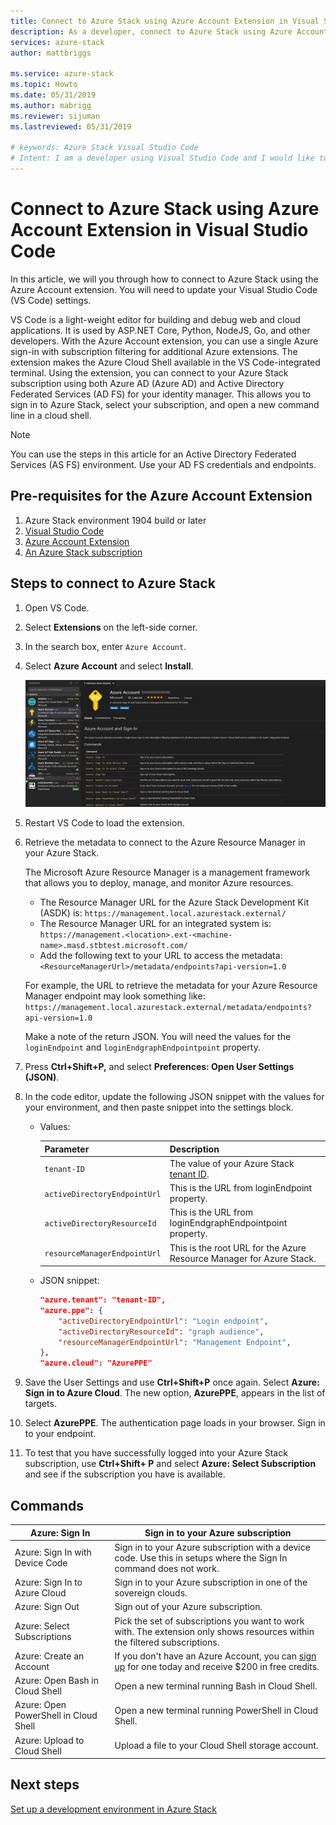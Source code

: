 ```yaml
---
title: Connect to Azure Stack using Azure Account Extension in Visual Studio Code | Microsoft Docs
description: As a developer, connect to Azure Stack using Azure Account Extension in Visual Studio Code
services: azure-stack
author: mattbriggs

ms.service: azure-stack
ms.topic: Howto
ms.date: 05/31/2019
ms.author: mabrigg
ms.reviewer: sijuman
ms.lastreviewed: 05/31/2019

# keywords: Azure Stack Visual Studio Code
# Intent: I am a developer using Visual Studio Code and I would like to connect to Azure Stack. or Linux Ubuntu who would like to deploy an app to Azure Stack.
---
```


# Connect to Azure Stack using Azure Account Extension in Visual Studio Code

In this article, we will you through how to connect to Azure Stack using the Azure Account extension. You will need to update your Visual Studio Code (VS Code) settings.

VS Code is a light-weight editor for building and debug web and cloud applications. It is used by ASP.NET Core, Python, NodeJS, Go, and other developers. With the Azure Account extension, you can use a single Azure sign-in with subscription filtering for additional Azure extensions. The extension makes the Azure Cloud Shell available in the VS Code-integrated terminal. Using the extension, you can connect to your Azure Stack subscription using both Azure AD (Azure AD) and Active Directory Federated Services (AD FS) for your identity manager. This allows you to sign in to Azure Stack, select your subscription, and open a new command line in a cloud shell. 

> [!Note]  
> You can use the steps in this article for an Active Directory Federated Services (AS FS) environment. Use your AD FS credentials and endpoints.

## Pre-requisites for the Azure Account Extension

1. Azure Stack environment 1904 build or later
2. [Visual Studio Code](https://code.visualstudio.com/)
3. [Azure Account Extension](https://github.com/Microsoft/vscode-azure-account)
4. [An Azure Stack subscription](https://azure.microsoft.com/overview/azure-stack/)

## Steps to connect to Azure Stack

1. Open VS Code.

2. Select **Extensions** on the left-side corner.

3. In the search box, enter `Azure Account`.

4. Select **Azure Account** and select **Install**.

      ![Azure Stack Visual Studio Code](media/azure-stack-dev-start-vscode-azure/image1.png)

5. Restart VS Code to load the extension.

6. Retrieve the metadata to connect to the Azure Resource Manager in your Azure Stack. 
    
    The Microsoft Azure Resource Manager is a management framework that allows you to deploy, manage, and monitor Azure resources.
    - The Resource Manager URL for the Azure Stack Development Kit (ASDK) is: `https://management.local.azurestack.external/` 
    - The Resource Manager URL for an integrated system is: `https://management.<location>.ext-<machine-name>.masd.stbtest.microsoft.com/`
    - Add the following text to your URL to access the metadata: `<ResourceManagerUrl>/metadata/endpoints?api-version=1.0`

    For example, the URL to retrieve the metadata for your Azure Resource Manager endpoint may look something like: `https://management.local.azurestack.external/metadata/endpoints?api-version=1.0`

    Make a note of the return JSON. You will need the values for the `loginEndpoint` and `loginEndgraphEndpointpoint` property.

7. Press **Ctrl+Shift+P,** and select **Preferences: Open User Settings (JSON)**.

8. In the code editor, update the following JSON snippet with the values for your environment, and then paste snippet into the settings block.

    - Values:

        | Parameter | Description |
        | --- | --- |
        | `tenant-ID` | The value of your Azure Stack [tenant ID](../operator/azure-stack-identity-overview.md). |
        | `activeDirectoryEndpointUrl` | This is the URL from loginEndpoint property. |
        | `activeDirectoryResourceId` | This is the URL from loginEndgraphEndpointpoint property.
        | `resourceManagerEndpointUrl` | This is the root URL for the Azure Resource Manager for Azure Stack. | 

    - JSON snippet:

      ```JSON  
      "azure.tenant": "tenant-ID",
      "azure.ppe": {
          "activeDirectoryEndpointUrl": "Login endpoint",
          "activeDirectoryResourceId": "graph audience",
          "resourceManagerEndpointUrl": "Management Endpoint",
      },
      "azure.cloud": "AzurePPE"
      ```

8. Save the User Settings and use **Ctrl+Shift+P** once again. Select **Azure: Sign in to Azure Cloud**. The new option, **AzurePPE**, appears in the list of targets.

9. Select **AzurePPE**. The authentication page loads in your browser. Sign in to your endpoint.

11. To test that you have successfully logged into your Azure Stack subscription, use **Ctrl+Shift+ P** and select **Azure: Select Subscription** and see if the subscription you have is available.

## Commands

| Azure: Sign In | Sign in to your Azure subscription |
| --- | --- |
| Azure: Sign In with Device Code | Sign in to your Azure subscription with a device code. Use this in setups where the Sign In command does not work. |
| Azure: Sign In to Azure Cloud | Sign in to your Azure subscription in one of the sovereign clouds. |
| Azure: Sign Out | Sign out of your Azure subscription. |
| Azure: Select Subscriptions | Pick the set of subscriptions you want to work with. The extension only shows resources within the filtered subscriptions. |
| Azure: Create an Account | If you don't have an Azure Account, you can [sign up](https://azure.microsoft.com/free/?utm_source=campaign&utm_campaign=vscode-azure-account&mktingSource=vscode-azure-account) for one today and receive \$200 in free credits. |
| Azure: Open Bash in Cloud Shell | Open a new terminal running Bash in Cloud Shell. |
| Azure: Open PowerShell in Cloud Shell | Open a new terminal running PowerShell in Cloud Shell. |
| Azure: Upload to Cloud Shell | Upload a file to your Cloud Shell storage account. |

## Next steps

[Set up a development environment in Azure Stack ](azure-stack-dev-start.md)